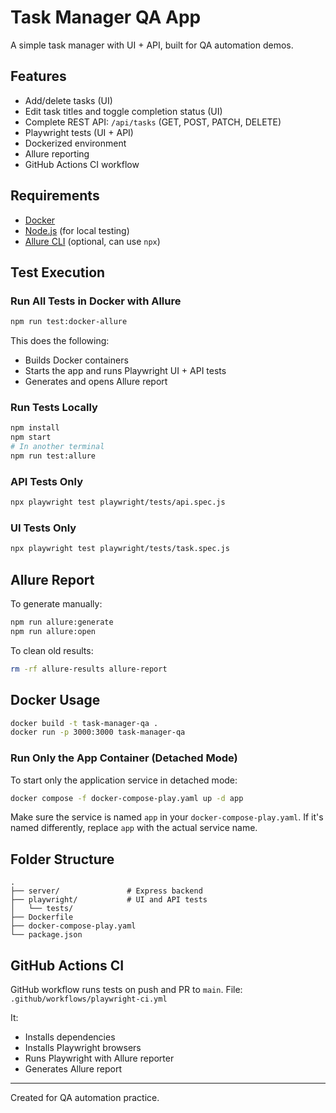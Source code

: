 # Task Manager QA App

A simple task manager with UI + API, built for QA automation demos.

## Features

- Add/delete tasks (UI)
- Edit task titles and toggle completion status (UI)
- Complete REST API: `/api/tasks` (GET, POST, PATCH, DELETE)
- Playwright tests (UI + API)
- Dockerized environment
- Allure reporting
- GitHub Actions CI workflow

## Requirements

- [Docker](https://www.docker.com/)
- [Node.js](https://nodejs.org/) (for local testing)
- [Allure CLI](https://docs.qameta.io/allure/) (optional, can use `npx`)

## Test Execution

### Run All Tests in Docker with Allure
```bash
npm run test:docker-allure
```

This does the following:
- Builds Docker containers
- Starts the app and runs Playwright UI + API tests
- Generates and opens Allure report

### Run Tests Locally

```bash
npm install
npm start
# In another terminal
npm run test:allure
```

### API Tests Only
```bash
npx playwright test playwright/tests/api.spec.js
```

### UI Tests Only
```bash
npx playwright test playwright/tests/task.spec.js
```

## Allure Report

To generate manually:
```bash
npm run allure:generate
npm run allure:open
```

To clean old results:
```bash
rm -rf allure-results allure-report
```

## Docker Usage

```bash
docker build -t task-manager-qa .
docker run -p 3000:3000 task-manager-qa
```

### Run Only the App Container (Detached Mode)

To start only the application service in detached mode:

```bash
docker compose -f docker-compose-play.yaml up -d app
```

Make sure the service is named `app` in your `docker-compose-play.yaml`. If it's named differently, replace `app` with the actual service name.

## Folder Structure

```
.
├── server/               # Express backend
├── playwright/           # UI and API tests
│   └── tests/
├── Dockerfile
├── docker-compose-play.yaml
└── package.json
```

## GitHub Actions CI

GitHub workflow runs tests on push and PR to `main`. File: `.github/workflows/playwright-ci.yml`

It:
- Installs dependencies
- Installs Playwright browsers
- Runs Playwright with Allure reporter
- Generates Allure report

---
Created for QA automation practice.
